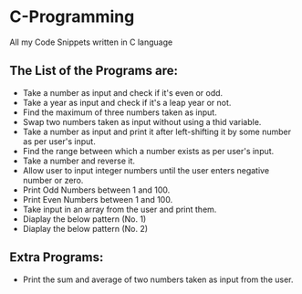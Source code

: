 # C-Programming
All my Code Snippets written in C language

## The List of the Programs are:
- Take a number as input and check if it's even or odd.
- Take a year as input and check if it's a leap year or not.
- Find the maximum of three numbers taken as input.
- Swap two numbers taken as input without using a thid variable.
- Take a number as input and print it after left-shifting it by some number as per user's input.
- Find the range between which a number exists as per user's input.
- Take a number and reverse it.
- Allow user to input integer numbers until the user enters negative number or zero.
- Print Odd Numbers between 1 and 100.
- Print Even Numbers between 1 and 100.
- Take input in an array from the user and print them.
- Diaplay the below pattern (No. 1)
- Diaplay the below pattern (No. 2)

## Extra Programs:
- Print the sum and average of two numbers taken as input from the user.
